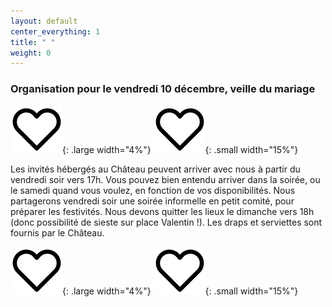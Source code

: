 ```yaml
---
layout: default
center_everything: 1
title: " "
weight: 0
---
```


### Organisation pour le vendredi 10 décembre, veille du mariage

![](assets/Coeur.jpg){: .large width="4%"} 
![](assets/Coeur.jpg){: .small width="15%"} 

Les invités hébergés au Château peuvent arriver avec nous à partir du vendredi soir vers 17h. Vous pouvez bien entendu arriver dans la soirée, ou le samedi quand vous voulez, en fonction de vos disponibilités.
Nous partagerons vendredi soir une soirée informelle en petit comité, pour préparer les festivités.
Nous devons quitter les lieux le dimanche vers 18h (donc possibilité de sieste sur place Valentin !).
Les draps et serviettes sont fournis par le Château.

![](assets/Coeur.jpg){: .large width="4%"} 
![](assets/Coeur.jpg){: .small width="15%"} 
